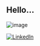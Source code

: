 ## Hello...


![image](https://github.com/rivara/rivara/assets/3527499/71a3bc54-816e-43e8-9dab-3c191dc98495)


[![LinkedIn](https://img.shields.io/badge/linkedin-%230077B5.svg?style=for-the-badge&logo=linkedin&logoColor=white)](https://www.linkedin.com/in/ricardovalle/)
